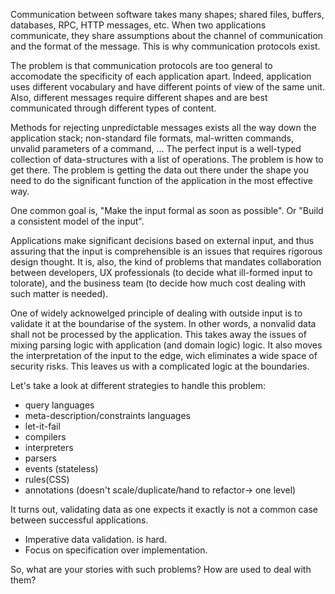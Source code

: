 Communication between software takes many shapes;
shared files, buffers, databases, RPC, HTTP messages, etc.
When two applications communicate,
they share assumptions about the channel of communication and the format of the message.
This is why communication protocols exist.

The problem is that communication protocols are too general to accomodate
the specificity of each application apart.
Indeed, application uses different vocabulary and have different points of view of
the same unit.
Also, different messages require different shapes and are best communicated
through different types of content.

Methods for rejecting unpredictable messages exists all the way down the application stack;
non-standard file formats, mal-written commands, unvalid parameters of a command, ...
The perfect input is a well-typed collection
of data-structures with a list of operations. The problem is how to get there.
The problem is getting the data out there under the shape you need to do the significant
function of the application in the most effective way.

One common goal is, "Make the input formal as soon as possible".
Or "Build a consistent model of the input".

Applications make significant decisions based on external input,
and thus assuring that the input is comprehensible is an issues
that requires rigorous design thought.
It is, also, the kind of problems that mandates collaboration between developers,
UX professionals (to decide what ill-formed input to tolorate), and the business
team (to decide how much cost dealing with such matter is needed).

One of widely acknowelged principle of dealing with outside input is to validate it
at the boundarise of the system.
In other words, a nonvalid data shall not be processed by the application.
This takes away the issues of mixing parsing logic with application (and domain logic) logic.
It also moves the interpretation of the input to the edge, wich eliminates a wide space of
security risks.
This leaves us with a complicated logic at the boundaries.

Let's take a look at different strategies to handle this problem:
 * query languages
 * meta-description/constraints languages
 * let-it-fail
 * compilers
 * interpreters
 * parsers
 * events (stateless)
 * rules(CSS)
 * annotations (doesn't scale/duplicate/hand to refactor-> one level)
 
It turns out, validating data as one expects it exactly is not a common case between
successful applications.

- Imperative data validation. is hard.
- Focus on specification over implementation.

So, what are your stories with such problems? How are used to deal with them?
